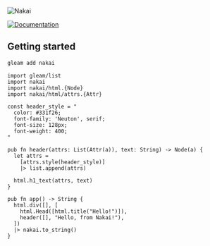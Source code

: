 ![Nakai](https://cdn.mckayla.cloud/-/2d8051c1ce2f4fbd91eaf07df5661e25/Nakai-Banner.svg)

[![Documentation](https://img.shields.io/badge/hex-docs-ffaff3)](https://hexdocs.pm/nakai/)

## Getting started

```sh
gleam add nakai
```

```gleam
import gleam/list
import nakai
import nakai/html.{Node}
import nakai/html/attrs.{Attr}

const header_style = "
  color: #331f26;
  font-family: 'Neuton', serif;
  font-size: 128px;
  font-weight: 400;
"

pub fn header(attrs: List(Attr(a)), text: String) -> Node(a) {
  let attrs =
    [attrs.style(header_style)]
    |> list.append(attrs)

  html.h1_text(attrs, text)
}

pub fn app() -> String {
  html.div([], [
    html.Head([html.title("Hello!")]),
    header([], "Hello, from Nakai!"),
  ])
  |> nakai.to_string()
}
```

